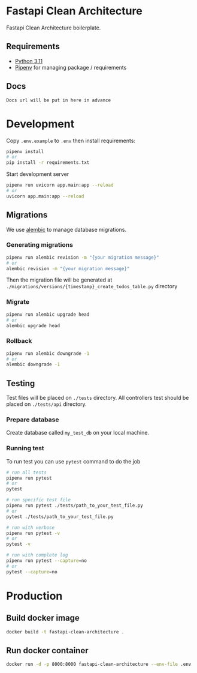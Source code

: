 # Fastapi Clean Architecture
Fastapi Clean Architecture boilerplate.

## Requirements

- [Python 3.11](https://www.python.org/)
- [Pipenv](https://pipenv.pypa.io/en/latest/) for managing package / requirements

## Docs
`Docs url will be put in here in advance`

# Development

Copy `.env.example` to `.env` then install requirements:

```bash
pipenv install
# or
pip install -r requirements.txt
```
Start development server
```bash
pipenv run uvicorn app.main:app --reload
# or
uvicorn app.main:app --reload
```

## Migrations

We use [alembic](https://alembic.sqlalchemy.org/en/latest/tutorial.html) to manage database migrations.

### Generating migrations
```bash
pipenv run alembic revision -m "{your migration message}"
# or
alembic revision -m "{your migration message}"
```
Then the migration file will be generated at `./migrations/versions/{timestamp}_create_todos_table.py` directory

### Migrate

```bash
pipenv run alembic upgrade head
# or
alembic upgrade head
```

### Rollback
```bash
pipenv run alembic downgrade -1
# or
alembic downgrade -1
```

## Testing
Test files will be placed on `./tests` directory. All controllers test should be placed on `./tests/api` directory.

### Prepare database

Create database called `my_test_db` on your local machine.


### Running test
To run test you can use `pytest` command to do the job
```bash
# run all tests
pipenv run pytest
# or
pytest

# run specific test file
pipenv run pytest ./tests/path_to_your_test_file.py
# or
pytest ./tests/path_to_your_test_file.py

# run with verbose
pipenv run pytest -v
# or
pytest -v

# run with complete log
pipenv run pytest --capture=no
# or
pytest --capture=no
```

# Production

## Build docker image
```bash
docker build -t fastapi-clean-architecture .
```

## Run docker container
```bash
docker run -d -p 8000:8000 fastapi-clean-architecture --env-file .env
```